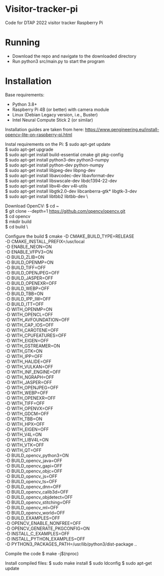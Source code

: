 # Visitor-tracker-pi
Code for DTAP 2022 visitor tracker Raspberry Pi

# Running
 - Download the repo and navigate to the downloaded directory
 - Run python3 src/main.py to start the program

# Installation
Base requirements:
 - Python 3.8+
 - Raspberry Pi 4B (or better) with camera module
 - Linux (Debian Legacy version, i.e., Buster)
 - Intel Neural Compute Stick 2 (or similar)

 Installation guides are taken from here: https://www.qengineering.eu/install-opencv-lite-on-raspberry-pi.html

Instal requirements on the Pi:
    $ sudo apt-get update \
    $ sudo apt-get upgrade \
    $ sudo apt-get install build-essential cmake git pkg-config \
    $ sudo apt-get install python3-dev python3-numpy \
    $ sudo apt-get install python-dev  python-numpy \
    $ sudo apt-get install libjpeg-dev libpng-dev \
    $ sudo apt-get install libavcodec-dev libavformat-dev \
    $ sudo apt-get install libswscale-dev libdc1394-22-dev \
    $ sudo apt-get install libv4l-dev v4l-utils \
    $ sudo apt-get install libgtk2.0-dev libcanberra-gtk* libgtk-3-dev \
    $ sudo apt-get install libtbb2 libtbb-dev \

Download OpenCV:
    $ cd ~ \
    $ git clone --depth=1 https://github.com/opencv/opencv.git \
    $ cd opencv \
    $ mkdir build \
    $ cd build \

Configure the build
    $ cmake -D CMAKE_BUILD_TYPE=RELEASE \
    -D CMAKE_INSTALL_PREFIX=/usr/local \
    -D ENABLE_NEON=ON \
    -D ENABLE_VFPV3=ON \
    -D BUILD_ZLIB=ON \
    -D BUILD_OPENMP=ON \
    -D BUILD_TIFF=OFF \
    -D BUILD_OPENJPEG=OFF \
    -D BUILD_JASPER=OFF \
    -D BUILD_OPENEXR=OFF \
    -D BUILD_WEBP=OFF \
    -D BUILD_TBB=ON \
    -D BUILD_IPP_IW=OFF \
    -D BUILD_ITT=OFF \
    -D WITH_OPENMP=ON \
    -D WITH_OPENCL=OFF \
    -D WITH_AVFOUNDATION=OFF \
    -D WITH_CAP_IOS=OFF \
    -D WITH_CAROTENE=OFF \
    -D WITH_CPUFEATURES=OFF \
    -D WITH_EIGEN=OFF \
    -D WITH_GSTREAMER=ON \
    -D WITH_GTK=ON \
    -D WITH_IPP=OFF \
    -D WITH_HALIDE=OFF \
    -D WITH_VULKAN=OFF \
    -D WITH_INF_ENGINE=OFF \
    -D WITH_NGRAPH=OFF \
    -D WITH_JASPER=OFF \
    -D WITH_OPENJPEG=OFF \
    -D WITH_WEBP=OFF \
    -D WITH_OPENEXR=OFF \
    -D WITH_TIFF=OFF \
    -D WITH_OPENVX=OFF \
    -D WITH_GDCM=OFF \
    -D WITH_TBB=ON \
    -D WITH_HPX=OFF \
    -D WITH_EIGEN=OFF \
    -D WITH_V4L=ON \
    -D WITH_LIBV4L=ON \
    -D WITH_VTK=OFF \
    -D WITH_QT=OFF \
    -D BUILD_opencv_python3=ON \
    -D BUILD_opencv_java=OFF \
    -D BUILD_opencv_gapi=OFF \
    -D BUILD_opencv_objc=OFF \
    -D BUILD_opencv_js=OFF \
    -D BUILD_opencv_ts=OFF \
    -D BUILD_opencv_dnn=OFF \
    -D BUILD_opencv_calib3d=OFF \
    -D BUILD_opencv_objdetect=OFF \
    -D BUILD_opencv_stitching=OFF \
    -D BUILD_opencv_ml=OFF \
    -D BUILD_opencv_world=OFF \
    -D BUILD_EXAMPLES=OFF \
    -D OPENCV_ENABLE_NONFREE=OFF \
    -D OPENCV_GENERATE_PKGCONFIG=ON \
    -D INSTALL_C_EXAMPLES=OFF \
    -D INSTALL_PYTHON_EXAMPLES=OFF \
    -D PYTHON3_PACKAGES_PATH=/usr/lib/python3/dist-package ..

Compile the code
    $ make -j$(nproc)

Install compiled files:
    $ sudo make install
    $ sudo ldconfig
    $ sudo apt-get update
